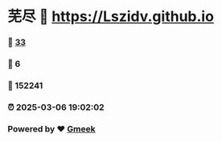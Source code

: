 # 芜尽 :link: https://Lszidv.github.io 
### :page_facing_up: [33](https://Lszidv.github.io/tag.html) 
### :speech_balloon: 6 
### :hibiscus: 152241 
### :alarm_clock: 2025-03-06 19:02:02 
### Powered by :heart: [Gmeek](https://github.com/Meekdai/Gmeek)
